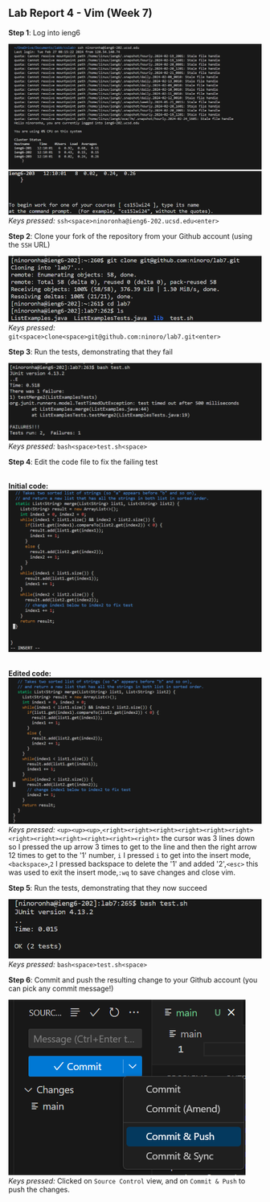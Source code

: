 Lab Report 4 - Vim (Week 7)
--------
__Step 1__: Log into ieng6

![Image](finalcomp.png)
![Image](finalcomp2.png)
_Keys pressed:_ `ssh<space>ninoronha@ieng6-202.ucsd.edu<enter>`

 __Step 2__: Clone your fork of the repository from your Github account (using the `SSH` URL)

![Image](finalcomp3.png)
_Keys pressed:_ `git<space>clone<space>git@github.com:ninoro/lab7.git<enter>`

 __Step 3__: Run the tests, demonstrating that they fail

![Image](finalcomp4.png)
_Keys pressed:_ `bash<space>test.sh<space>`

 __Step 4__: Edit the code file to fix the failing test

<br> __Initial code:__ <br>
![Image](finalcomp6.png)

<br> __Edited code:__ <br>
![Image](finalcomp7.png)
<br> _Keys pressed:_ `<up><up><up>`,`<right><right><right><right><right><right><right><right><right><right><right><right>` the cursor was 3 lines down so I pressed the up arrow 3 times to get to the line and then the right arrow 12 times to get to the '1' number, `i` I pressed `i` to get into the insert mode,`<backspace>`,`2` I pressed backspace to delete the '1' and added '2',`<esc>` this was used to exit the insert mode,`:wq` to save changes and close vim. <br>

 __Step 5__: Run the tests, demonstrating that they now succeed

![Image](finalcomp5.png)
<br> _Keys pressed:_ `bash<space>test.sh<space>` <br>

 __Step 6__: Commit and push the resulting change to your Github account (you can pick any commit message!)

![Image](finalcomp8.png)
<br> _Keys pressed:_ Clicked on `Source Control` view, and on `Commit & Push` to push the changes.


 




 
 

